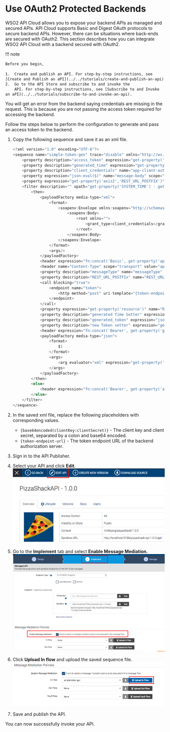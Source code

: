 # Use OAuth2 Protected Backends

WSO2 API Cloud allows you to expose your backend APIs as managed and
secured APIs. API Cloud supports Basic and Digest OAuth protocols to
secure backend APIs. However, there can be situations where back-ends
are secured with OAuth2. This section describes how you can integrate WSO2
API Cloud with a backend secured with OAuth2.

!!! note
    
    Before you begin,
    
    1.  Create and publish an API. For step-by-step instructions, see [Create and Publish an aPI](../../tutorials/create-and-publish-an-api) 
    2.  Go to the API Store and subscribe to and invoke the
        API. For step-by-step instructions, see [Subscribe to and Invoke an aPI](../../tutorials/subscribe-to-and-invoke-an-api).
You will get an error from
        the backend saying credentials are missing in the request. This is
        because you are not passing the access token required for accessing
        the backend.
    

Follow the steps below to perform the configuration to generate and
pass an access token to the backend.

1.  Copy the following sequence and save it as an xml file.

    ``` java
    <?xml version="1.0" encoding="UTF-8"?>
    <sequence name="simple-token-gen" trace="disable" xmlns="http://ws.apache.org/ns/synapse">
        <property description="access_token" expression="get-property('registry', 'local:/api-backend-credentials/pizzaOrderingAPI/access_Token')" name="access_token" scope="default" type="STRING"/>
        <property description="generated_time" expression="get-property('registry','local:/api-backend-credentials/pizzaOrderingAPI/generated_Time')" name="generated-time" scope="default" type="LONG"/>
        <property description="client_credentials" name="app-client-auth" scope="default" type="STRING" value="{base64encoded(clientKey:clientSecret)}"/>
        <property expression="json-eval($)" name="message-body" scope="default" type="STRING"/>
        <property expression="get-property('axis2','REST_URL_POSTFIX')" name="resource" scope="default" type="STRING"/>
        <filter description="" xpath="get-property('SYSTEM_TIME') - get-property('generated-time') > 3600000 or get-property('access_token') = ''">
            <then>
                <payloadFactory media-type="xml">
                    <format>
                        <soapenv:Envelope xmlns:soapenv="http://schemas.xmlsoap.org/soap/envelope/">
                            <soapenv:Body>
                                <root xmlns="">
                                    <grant_type>client_credentials</grant_type>
                                </root>
                            </soapenv:Body>
                        </soapenv:Envelope>
                    </format>
                    <args/>
                </payloadFactory>
                <header expression="fn:concat('Basic', get-property('app-client-auth'))" name="Authorization" scope="transport"/>
                <header name="Content-Type" scope="transport" value="application/x-www-form-urlencoded"/>
                <property description="messageType" name="messageType" scope="axis2" type="STRING" value="application/x-www-form-urlencoded"/>
                <property description="REST_URL_POSTFIx" name="REST_URL_POSTFIX" scope="axis2" type="STRING" value=""/>
                <call blocking="true">
                    <endpoint name="token">
                        <http method="post" uri-template="{token-endpoint-url}"/>
                    </endpoint>
                </call>
                <property expression="get-property('resource')" name="REST_URL_POSTFIX" scope="axis2" type="STRING"/>
                <property description="generated Time Setter" expression="get-property('SYSTEM_TIME')" name="local:/api-backend-credentials/pizzaOrderingAPI/generated_Time" scope="registry" type="LONG"/>
                <property description="generated_token" expression="json-eval($.access_token)" name="generated-access-token" scope="default" type="STRING"/>
                <property description="new Token setter" expression="get-property('generated-access-token')" name="local:/api-backend-credentials/pizzaOrderingAPI/access_Token" scope="registry" type="STRING"/>
                <header expression="fn:concat('Bearer', get-property('generated-access-token'))" name="Authorization" scope="transport"/>
                <payloadFactory media-type="json">
                    <format>
                        $1
                    </format>
                    <args>
                        <arg evaluator="xml" expression="get-property('message-body')"/>
                    </args>
                </payloadFactory>
            </then>
            <else>
                <header expression="fn:concat('Bearer', get-property('access_token'))" name="Authorization" scope="transport"/>
            </else>
        </filter>
    </sequence>
    ```

2.  In the saved xml file, replace the following placeholders with corresponding values.
    -   `{base64encoded(clientKey:clientSecret)}` -
        The client key and client secret, separated by a colon and
        base64 encoded.
    -   `{token-endpoint-url}` - The token
        endpoint URL of the backend authorization server.
3.  Sign in to the API Publisher.
4.  Select your API and click **Edit**.
    ![](../../assets/img/learn/backend-integration/edit-api.png)
5.  Go to the **Implement** tab and select **Enable Message
    Mediation.**
    ![](../../assets/img/learn/backend-integration/select-message-mediation.png)  
6.  Click **Upload In flow** and upload the saved sequence file.
    ![](../../assets/img/learn/backend-integration/upload-in-flow.png)  
7.  Save and publish the API.

You can now successfully invoke your API.
